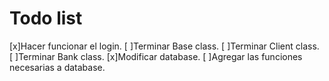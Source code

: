 # Todo list

[x]Hacer funcionar el login.
[ ]Terminar Base class.
[ ]Terminar Client class.
[ ]Terminar Bank class.
[x]Modificar database.
[ ]Agregar las funciones necesarias a database.
